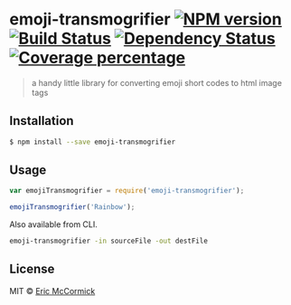 # emoji-transmogrifier [![NPM version][npm-image]][npm-url] [![Build Status][travis-image]][travis-url] [![Dependency Status][daviddm-image]][daviddm-url] [![Coverage percentage][coveralls-image]][coveralls-url]
> a handy little library for converting emoji short codes to html image tags

## Installation

```sh
$ npm install --save emoji-transmogrifier
```

## Usage

```js
var emojiTransmogrifier = require('emoji-transmogrifier');

emojiTransmogrifier('Rainbow');
```

Also available from CLI.

```sh
emoji-transmogrifier -in sourceFile -out destFile
```

## License

MIT © [Eric McCormick](https://edm00se.io/)


[npm-image]: https://badge.fury.io/js/emoji-transmogrifier.svg
[npm-url]: https://npmjs.org/package/emoji-transmogrifier
[travis-image]: https://travis-ci.org/edm00se/emoji-transmogrifier.svg?branch=master
[travis-url]: https://travis-ci.org/edm00se/emoji-transmogrifier
[daviddm-image]: https://david-dm.org/edm00se/emoji-transmogrifier.svg?theme=shields.io
[daviddm-url]: https://david-dm.org/edm00se/emoji-transmogrifier
[coveralls-image]: https://coveralls.io/repos/edm00se/emoji-transmogrifier/badge.svg
[coveralls-url]: https://coveralls.io/r/edm00se/emoji-transmogrifier
